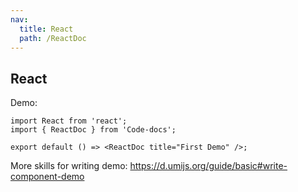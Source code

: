 ```yaml
---
nav:
  title: React
  path: /ReactDoc
---
```


## React

Demo:

```tsx
import React from 'react';
import { ReactDoc } from 'Code-docs';

export default () => <ReactDoc title="First Demo" />;
```

More skills for writing demo: https://d.umijs.org/guide/basic#write-component-demo
